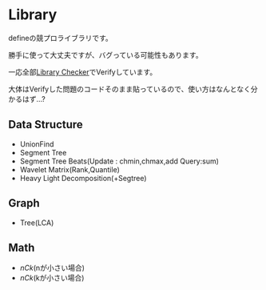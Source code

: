 # Library

defineの競プロライブラリです。

勝手に使って大丈夫ですが、バグっている可能性もあります。

一応全部[Library Checker](https://judge.yosupo.jp/)でVerifyしています。

大体はVerifyした問題のコードそのまま貼っているので、使い方はなんとなく分かるはず...?

## Data Structure

- UnionFind
- Segment Tree
- Segment Tree Beats(Update : chmin,chmax,add Query:sum)
- Wavelet Matrix(Rank,Quantile)
- Heavy Light Decomposition(+Segtree)

## Graph

- Tree(LCA)

## Math

- $nCk$(nが小さい場合)
- $nCk$(kが小さい場合)